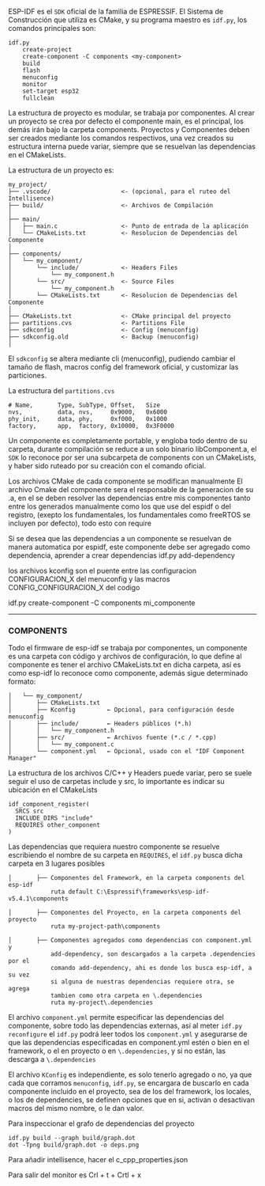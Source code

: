 ESP-IDF es el `SDK` oficial de la familia de ESPRESSIF. El Sistema de Construcción que utiliza es CMake, y su programa maestro es `idf.py`, los comandos principales son:

```
idf.py
	create-project
	create-component -C components <my-component>
	build
	flash
	menuconfig
	monitor
	set-target esp32
	fullclean
```

La estructura de proyecto es modular, se trabaja por componentes. Al crear un proyecto se crea por defecto el componente main, es el principal, los demás irán bajo la carpeta components. Proyectos y Componentes deben ser creados mediante los comandos respectivos, una vez creados su estructura interna puede variar, siempre que se resuelvan las dependencias en el CMakeLists.

La estructura de un proyecto es:

```
my_project/
├── .vscode/                    <- (opcional, para el ruteo del Intellisence)
├── build/                      <- Archivos de Compilación
│
├── main/                       
│   ├── main.c                  <- Punto de entrada de la aplicación
│   └── CMakeLists.txt          <- Resolucion de Dependencias del Componente
│
├── components/                 
│   └── my_component/
│       └── include/            <- Headers Files
│           └── my_component.h
│       └── src/                <- Source Files
│           └── my_component.h
│       └── CMakeLists.txt      <- Resolucion de Dependencias del Componente
│
├── CMakeLists.txt              <- CMake principal del proyecto
├── partitions.cvs              <- Partitions File
├── sdkconfig                   <- Config (menuconfig)
├── sdkconfig.old               <- Backup (menuconfig)
│
```

El `sdkconfig` se altera mediante cli (menuconfig), pudiendo cambiar el tamaño de flash, macros config del framework oficial, y customizar las particiones. 

La estructura del `partitions.cvs` 

```
# Name,       Type, SubType, Offset,   Size
nvs,          data, nvs,     0x9000,   0x6000
phy_init,     data, phy,     0xf000,   0x1000
factory,      app,  factory, 0x10000,  0x3F0000
```

Un componente es completamente portable, y engloba todo dentro de su carpeta, durante compilación se reduce a un solo binario libComponent.a, el `SDK` lo reconoce por ser una subcarpeta de components con un CMakeLists, y haber sido ruteado por su creación con el comando oficial.

Los archivos CMake de cada componente se modifican manualmente
El archivo Cmake del componente sera el responsable de la generacion de su .a, en el se deben resolver las dependencias entre mis componentes tanto entre los generados manualmente como los que use del espidf o del registro, (exepto los fundamentales, los fundamentales como freeRTOS se incluyen por defecto), todo esto con require

Si se desea que las dependencias a un componente se resuelvan de manera automatica por espidf, este componente debe ser agregado como dependencia, aprender a crear dependencias
idf.py
	add-dependency

los archivos kconfig son el puente entre las configuracion CONFIGURACION_X del menuconfig y las macros CONFIG_CONFIGURACION_X del codigo

idf.py create-component -C components mi_componente



---
### COMPONENTS
Todo el firmware de esp-idf se trabaja por componentes, un componente es una carpeta con código y archivos de configuración, lo que define al componente es tener el archivo CMakeLists.txt en dicha carpeta, así es como esp-idf lo reconoce como componente, además sigue determinado formato:

```
│   └── my_component/
│       ├── CMakeLists.txt
│       ├── Kconfig         ← Opcional, para configuración desde menuconfig
│       ├── include/        ← Headers públicos (*.h)
│       │   └── my_component.h
│       ├── src/            ← Archivos fuente (*.c / *.cpp)
│       │   └── my_component.c
│       └── component.yml   ← Opcional, usado con el "IDF Component Manager"
```

La estructura de los archivos C/C++ y Headers puede variar, pero se suele seguir el uso de carpetas include y src, lo importante es indicar su ubicación en el CMakeLists

```
idf_component_register(
  SRCS src
  INCLUDE_DIRS "include"
  REQUIRES other_component
)
```

Las dependencias que requiera nuestro componente se resuelve escribiendo el nombre de su carpeta en `REQUIRES`, el `idf.py` busca dicha carpeta en 3 lugares posibles

```
│       ├── Componentes del Framework, en la carpeta components del esp-idf
			ruta default C:\Espressif\frameworks\esp-idf-v5.4.1\components
			
│       ├── Componentes del Proyecto, en la carpeta components del proyecto
			ruta my-project-path\components
			
│       ├── Componentes agregados como dependencias con component.yml y 
			add-dependency, son descargados a la carpeta .dependencies por el
			comando add-dependency, ahi es donde los busca esp-idf, a su vez 
			si alguna de nuestras dependencias requiere otra, se agrega 
			tambien como otra carpeta en \.dependencies
			ruta my-project\.dependencies
```

El archivo `component.yml` permite especificar las dependencias del componente, sobre todo las dependencias externas, así al meter `idf.py reconfigure` el `idf.py` podrá leer todos los `component.yml` y asegurarse de que las dependencias especificadas en component.yml estén o bien en el framework, o el en proyecto o en `\.dependencies`, y si no están, las descarga a `\.dependencies`

El archivo `KConfig` es independiente, es solo tenerlo agregado o no, ya que cada que corramos `menuconfig`, `idf.py`, se encargara de buscarlo en cada componente incluido en el proyecto, sea de los del framework, los locales, o los de dependencies, se definen opciones que en si, activan o desactivan macros del mismo nombre, o le dan valor.

Para inspeccionar el grafo de dependencias del proyecto

```
idf.py build --graph build/graph.dot
dot -Tpng build/graph.dot -o deps.png
```


Para añadir intellisence, hacer el c_cpp_properties.json


Para salir del monitor es Crl + t + Crtl + x